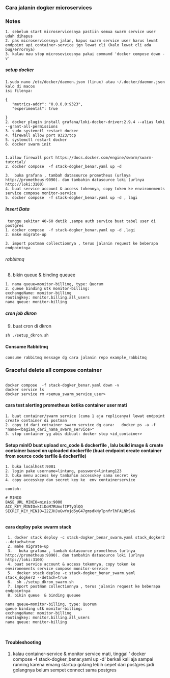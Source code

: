 ### Cara jalanin dogker microservices

### Notes
```
1. sebelum start microservicesnya pastiin semua swarm service user udah dihapus
2. pas microservicesnya jalan, hapus swarm service user harus lewat endpoint api container-service jgn lewat cli (kalo lewat cli ada bug/errornya)
3. kalau mau stop microsevicesnya pakai command 'docker compose down -v'
```

##### setup docker
```
1.sudo nano /etc/docker/daemon.json (linux) atau ~/.docker/daemon.json kalo di macos
isi filenya:

{
   "metrics-addr": "0.0.0.0:9323",
   "experimental": true

}
2. docker plugin install grafana/loki-docker-driver:2.9.4 --alias loki --grant-all-permissions
3. sudo systemctl restart docker
4. firewall allow port 9323/tcp 
5. systemctl restart docker
6. docker swarm init


```


```
1.allow firewall port https://docs.docker.com/engine/swarm/swarm-tutorial/
2. docker compose  -f stack-dogker_benar.yaml up -d

3.  buka grafana , tambah datasource prometheus (urlnya http://prometheus:9090). dan tambahin datasource loki (urlnya http://loki:3100)
4. buat service account & access tokennya, copy token ke environements service compose monitor-service
5. docker compose  -f stack-dogker_benar.yaml up -d , lagi
```

##### Insert Data
```
 tunggu sekitar 40-60 detik ,sampe auth service buat tabel user di postgres
1. docker compose  -f stack-dogker_benar.yaml up -d ,lagi
2. make migrate-up

3. import postman collectionnya , terus jalanin request ke beberapa endpointnya

```



###### rabbitmq
8. bikin queue  & binding queuee
```
1. nama queue=monitor-billing, type: Quorum
2. queue binding utk monitor-billing:
exchangeName: monitor-billing
routingkey: monitor.billing.all_users
nama queue: monitor-billing
```

##### cron job dkron
9. buat cron di dkron
```
sh ./setup_dkron.sh
```

#### Consume Rabbitmq
````
consume rabbitmq message dg cara jalanin repo example_rabbitmq
````

### Graceful delete all compose container

````

docker compose  -f stack-dogker_benar.yaml down -v
docker service ls
docker service rm <semua_swarm_service_user>
````

#### cara test alerting prometheus ketika container user mati
```
1. buat container/swarm service (cuma 1 aja replicanya) lewat endpoint create container di postman
2. copy id dari cotnainer swarm service dg cara:   docker ps -a -f "name=<bagian_dari_nama_swarm_service>"
3. stop container yg abis dibuat: docker stop <id_container>
```



#### Setup minIO buat upload src_code & dockerfile , lalu build image & create container based on uploaded dockerfile (buat endpoint create container from source code tarfile & dockerfile)
```
1. buka localhost:9001
2. login pake username=lintang, password=lintang123
3. buka menu access key tambahin accesskey sama secret key
4. copy accesskey dan secret key ke  env containerservice

contoh:

# MINIO
BASE_URL_MINIO=minio:9000
ACC_KEY_MINIO=kIiDoM7RUmofIPTyQlQQ
SECRET_KEY_MINIO=I2ZJHJuGwYojd5yG47gmsdkNyTpnfrlhFALNhSeG


```

#### cara deploy pake swarm stack
```
 1. docker stack deploy -c stack-dogker_benar_swarm.yaml stack_dogker2 --detach=true
 2. make migrate-up
 3.   buka grafana , tambah datasource prometheus (urlnya http://prometheus:9090). dan tambahin datasource loki (urlnya http://loki:3100)
 4. buat service account & access tokennya, copy token ke environements service compose monitor-service
 5.  docker stack deploy -c stack-dogker_benar_swarm.yaml stack_dogker2 --detach=true 
 6.  sh ./setup_dkron_swarm.sh
 7. import postman collectionnya , terus jalanin request ke beberapa endpointnya
 8. bikin queue  & binding queuee

nama queue=monitor-billing, type: Quorum
queue binding utk monitor-billing:
exchangeName: monitor-billing
routingkey: monitor.billing.all_users
nama queue: monitor-billing



```


#### Troubleshooting
1. kalau container-service & monitor service mati, tinggal  ' docker compose  -f stack-dogker_benar.yaml up -d' berkali kali aja sampai running karena emang startup golang lebih cepet dari postgres jadi golangnya belum sempet connect sama postgres